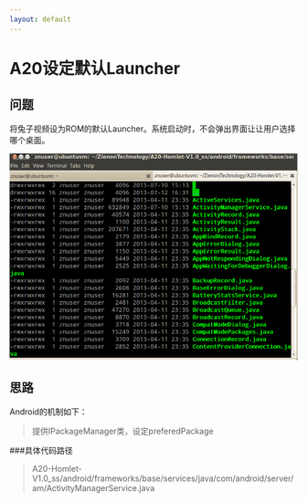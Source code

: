 ```yaml
---
layout: default
---
```


A20设定默认Launcher
===================

问题
--------------------
将兔子视频设为ROM的默认Launcher。系统启动时，不会弹出界面让让用户选择哪个桌面。


![](../images/view.png)

思路
--------------------
 Android的机制如下：
>提供IPackageManager类，设定preferedPackage

###具体代码路径
>A20-Homlet-V1.0_ss/android/frameworks/base/services/java/com/android/server/am/ActivityManagerService.java
